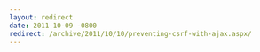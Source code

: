 ```yaml
---
layout: redirect
date: 2011-10-09 -0800
redirect: /archive/2011/10/10/preventing-csrf-with-ajax.aspx/
---
```

